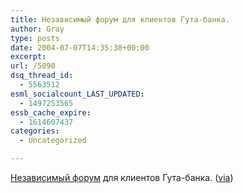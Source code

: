 ```yaml
---
title: Независимый форум для клиентов Гута-банка.
author: Gray
type: posts
date: 2004-07-07T14:35:38+00:00
excerpt:
url: /5090
dsq_thread_id:
  - 5563512
esml_socialcount_LAST_UPDATED:
  - 1497253565
essb_cache_expire:
  - 1614607437
categories:
  - Uncategorized

---
```








<a href="http://guta.com.ru/" target="_blank">Независимый форум</a> для клиентов Гута-банка. (<a href="http://nas.pp.ru/" target="_blank">via</a>)